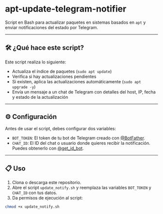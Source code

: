 # apt-update-telegram-notifier

Script en Bash para actualizar paquetes en sistemas basados en `apt` y enviar notificaciones del estado por Telegram.

---

## 🛠️ ¿Qué hace este script?

Este script realiza lo siguiente:

- Actualiza el índice de paquetes (`sudo apt update`)
- Verifica si hay actualizaciones pendientes
- Si existen, aplica las actualizaciones automáticamente (`sudo apt upgrade -y`)
- Envía un mensaje a un chat de Telegram con detalles del host, IP, fecha y estado de la actualización

---

## ⚙️ Configuración

Antes de usar el script, debes configurar dos variables:

- `BOT_TOKEN`: El token de tu bot de Telegram creado con [@BotFather](https://t.me/BotFather).
- `CHAT_ID`: El ID del chat o usuario donde quieres recibir la notificación. Puedes obtenerlo con [@get_id_bot](https://t.me/get_id_bot).

---

## 📋 Uso

1. Clona o descarga este repositorio.
2. Abre el script `update_notify.sh` y reemplaza las variables `BOT_TOKEN` y `CHAT_ID` con tus datos.
3. Da permisos de ejecución al script:

```bash
chmod +x update_notify.sh
